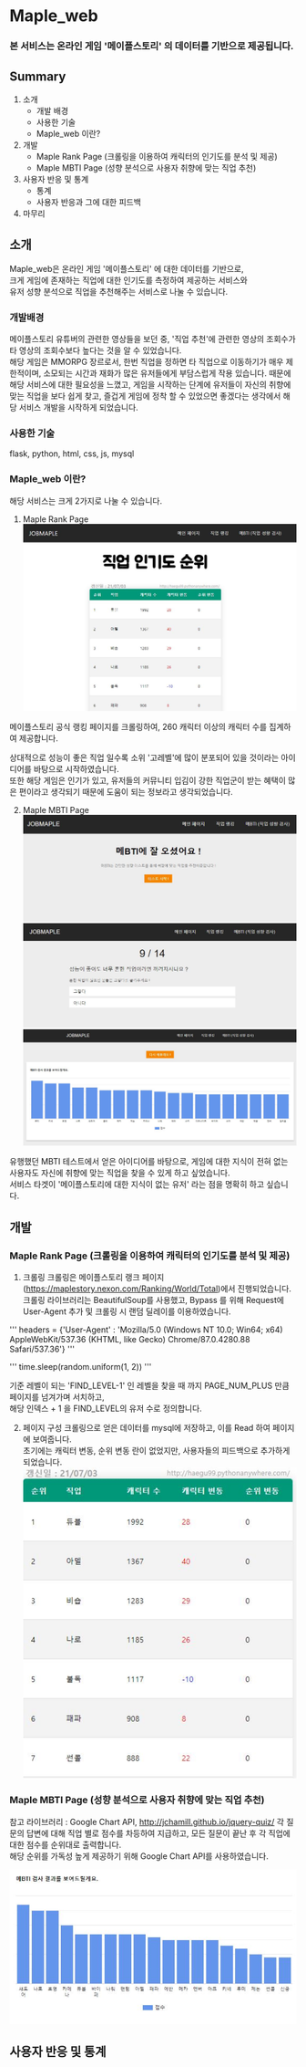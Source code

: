 # Maple_web    
### 본 서비스는 온라인 게임 '메이플스토리' 의 데이터를 기반으로 제공됩니다.    

## Summary

1. 소개
    - 개발 배경
    - 사용한 기술
    - Maple_web 이란?
2. 개발
    - Maple Rank Page (크롤링을 이용하여 캐릭터의 인기도를 분석 및 제공)
    - Maple MBTI Page (성향 분석으로 사용자 취향에 맞는 직업 추천)
3. 사용자 반응 및 통계
    - 통계
    - 사용자 반응과 그에 대한 피드백
4. 마무리


## 소개
Maple_web은 온라인 게임 '메이플스토리' 에 대한 데이터를 기반으로,     
크게 게임에 존재하는 직업에 대한 인기도를 측정하여 제공하는 서비스와     
유저 성향 분석으로 직업을 추천해주는 서비스로 나눌 수 있습니다.

### 개발배경
메이플스토리 유튜버의 관련한 영상들을 보던 중, '직업 추천'에 관련한 영상의 조회수가 타 영상의 조회수보다 높다는 것을 알 수 있었습니다.     
해당 게임은 MMORPG 장르로서, 한번 직업을 정하면 타 직업으로 이동하기가 매우 제한적이며, 소모되는 시간과 재화가 많은 유저들에게 부담스럽게 작용 있습니다. 때문에 해당 서비스에 대한 필요성을 느꼈고, 게임을 시작하는 단계에 유저들이 자신의 취향에 맞는 직업을 보다 쉽게 찾고, 즐겁게 게임에 정착 할 수 있었으면 좋겠다는 생각에서 해당 서비스 개발을 시작하게 되었습니다.

### 사용한 기술
flask, python, html, css, js, mysql

### Maple_web 이란?
해당 서비스는 크게 2가지로 나눌 수 있습니다.    

1. Maple Rank Page
![Rank_page_img](./docs/rank.jpg)

메이플스토리 공식 랭킹 페이지를 크롤링하여, 260 캐릭터 이상의 캐릭터 수를 집계하여 제공합니다.     
  
상대적으로 성능이 좋은 직업 일수록 소위 '고레벨'에 많이 분포되어 있을 것이라는 아이디어를 바탕으로 시작하였습니다.    
또한 해당 게임은 인기가 있고, 유저들의 커뮤니티 입김이 강한 직업군이 받는 혜택이 많은 편이라고 생각되기 때문에 도움이 되는 정보라고 생각되었습니다.


2. Maple MBTI Page
![MBTI_page_img1](./docs/mbti.jpg)
![MBTI_page_img2](./docs/mbti2.jpg)
![MBTI_page_img4](./docs/mbti4.jpg)

유행했던 MBTI 테스트에서 얻은 아이디어를 바탕으로, 게임에 대한 지식이 전혀 없는 사용자도 자신에 취향에 맞는 직업을 찾을 수 있게 하고 싶었습니다.    
서비스 타겟이 '메이플스토리에 대한 지식이 없는 유저' 라는 점을 명확히 하고 싶습니다.

## 개발


### Maple Rank Page (크롤링을 이용하여 캐릭터의 인기도를 분석 및 제공)
1. 크롤링
크롤링은 메이플스토리 랭크 페이지(https://maplestory.nexon.com/Ranking/World/Total)에서 진행되었습니다.
크롤링 라이브러리는 BeautifulSoup를 사용했고, Bypass 를 위해 Request에 User-Agent 추가 및 크롤링 시 랜덤 딜레이를 이용하였습니다.

'''
headers = {'User-Agent' : 'Mozilla/5.0 (Windows NT 10.0; Win64; x64) AppleWebKit/537.36 (KHTML, like Gecko) Chrome/87.0.4280.88 Safari/537.36'}
'''

'''
time.sleep(random.uniform(1, 2))
'''

기준 레벨이 되는 'FIND_LEVEL-1' 인 레벨을 찾을 때 까지 PAGE_NUM_PLUS 만큼 페이지를 넘겨가며 서치하고,    
해당 인덱스 + 1 을 FIND_LEVEL의 유저 수로 정의합니다.


2. 페이지 구성
크롤링으로 얻은 데이터를 mysql에 저장하고, 이를 Read 하여 페이지에 보여줍니다.    
초기에는 캐릭터 변동, 순위 변동 란이 없었지만, 사용자들의 피드백으로 추가하게 되었습니다.
![Rank_page_img2](./docs/rank2.jpg)


### Maple MBTI Page (성향 분석으로 사용자 취향에 맞는 직업 추천)
참고 라이브러리 : Google Chart API, http://jchamill.github.io/jquery-quiz/
각 질문의 답변에 대해 직업 별로 점수를 차등하여 지급하고, 모든 질문이 끝난 후 각 직업에 대한 점수를 순위대로 출력합니다.    
해당 순위를 가독성 높게 제공하기 위해 Google Chart API를 사용하였습니다.

![result_page_img](./docs/mbti_result.jpg)


## 사용자 반응 및 통계